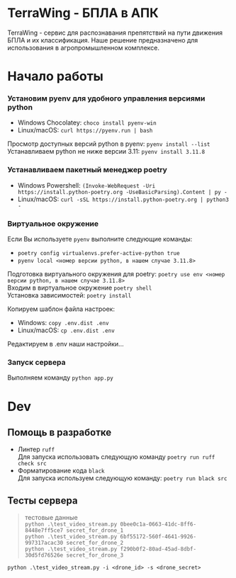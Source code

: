 # TerraWing - БПЛА в АПК
TerraWing - сервис для распознавания препятствий на пути движения БПЛА и их классификация. 
Наше решение предназначено для использования в агропромышленном комплексе.

# Начало работы
### Установим pyenv для удобного управления версиями python
- Windows Chocolatey: `choco install pyenv-win`
- Linux/macOS: `curl https://pyenv.run | bash`

Просмотр доступных версий python в pyenv: `pyenv install --list`\
Устанавливаем python не ниже версии 3.11: `pyenv install 3.11.8`

### Устанавливаем пакетный менеджер poetry
- Windows Powershell: `(Invoke-WebRequest -Uri https://install.python-poetry.org -UseBasicParsing).Content | py -`
- Linux/macOS: `curl -sSL https://install.python-poetry.org | python3 -`

### Виртуальное окружение
Если Вы используете `pyenv` выполните следующие команды:
- `poetry config virtualenvs.prefer-active-python true`
- `pyenv local <номер версии python, в нашем случае 3.11.8>`

Подготовка виртуального окружения для poetry: `poetry use env <номер версии python, в нашем случае 3.11.8>`\
Входим в виртуальное окружение `poetry shell`\
Установка зависимостей: `poetry install`

Копируем шаблон файла настроек:
- Windows: `copy .env.dist .env`
- Linux/macOS: `cp .env.dist .env`

Редактируем в .env наши настройки...

### Запуск сервера
Выполняем команду `python app.py`

# Dev
## Помощь в разработке
- Линтер `ruff` \
  Для запуска использовать следующую команду `poetry run ruff check src`
- Форматирование кода `black` \
  Для запуска используем следующую команду: `poetry run black src`

## Тесты сервера
> тестовые данные \
> `python .\test_video_stream.py 0bee0c1a-0663-41dc-8ff6-8448e7ff5ce7 secret_for_drone_1` \
> `python .\test_video_stream.py 6bf55172-560f-4641-9926-997317acac30 secret_for_drone_2` \
> `python .\test_video_stream.py f290b0f2-80ad-45ad-8dbf-30d5fd76526e secret_for_drone_3`

`python .\test_video_stream.py -i <drone_id> -s <drone_secret>`



